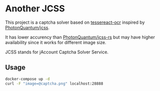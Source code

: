 # Another JCSS

This project is a captcha solver based on [tessereact-ocr](https://tesseract-ocr.github.io/) inspired by [PhotonQuantum/jcss](https://github.com/PhotonQuantum/jcss).

It has lower accurency than [PhotonQuantum/jcss-rs](https://github.com/PhotonQuantum/jcss-rs) but may have higher availability since it works for different image size.

JCSS stands for jAccount Captcha Solver Service.

## Usage

```bash
docker-compose up -d
curl -F "image=@captcha.png" localhost:28888
```
